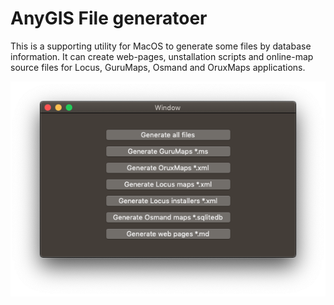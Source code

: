 # AnyGIS File generatoer

This is a supporting utility for MacOS to generate some files by database information. It can create web-pages, unstallation scripts and online-map source files for Locus, GuruMaps, Osmand and OruxMaps applications.

![](/img/screenshot.png)